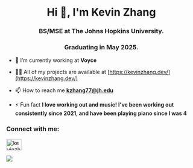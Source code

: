 <h1 align="center">Hi 👋, I'm Kevin Zhang</h1>
<h3 align="center">BS/MSE at The Johns Hopkins University.</h3>
<h3 align="center">Graduating in May 2025.</h3>

- 🌱 I’m currently working at **Voyce**

- 👨‍💻 All of my projects are available at [https://kevinzhang.dev/](https://kevinzhang.dev/)

- 📫 How to reach me **kzhang77@jh.edu**

- ⚡ Fun fact **I love working out and music! I've been working out consistently since 2021, and have been playing piano since I was 4**

<h3 align="left">Connect with me:</h3>
<p align="left">
<a href="https://linkedin.com/in/kevinzhang25" target="blank"><img align="center" src="https://raw.githubusercontent.com/rahuldkjain/github-profile-readme-generator/master/src/images/icons/Social/linked-in-alt.svg" alt="kevinzhang25" height="30" width="40" /></a>
</p>


<p><img align="left" src="https://github-readme-stats-tawny-five-80.vercel.app/api/top-langs?username=kevin3874&show_icons=true&locale=en&layout=compact" /></p>
